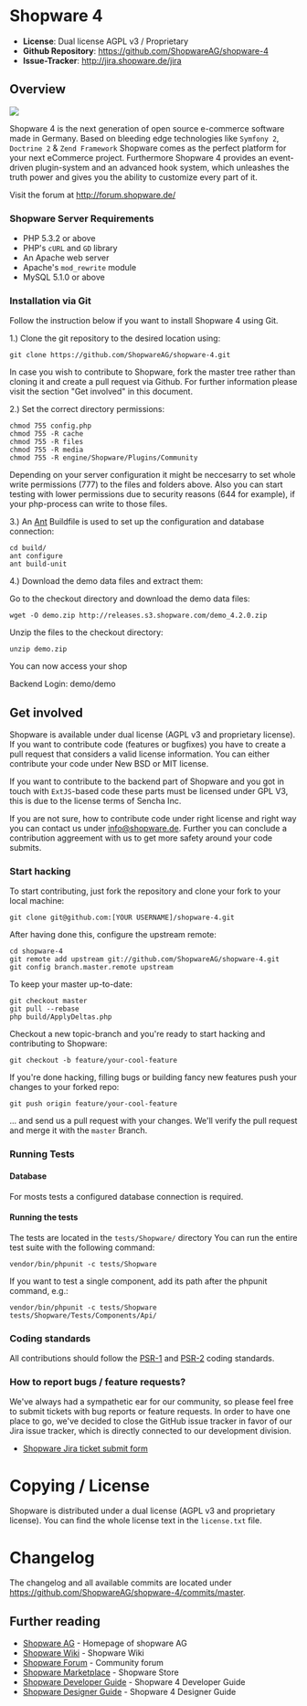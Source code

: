 # Shopware 4

- **License**: Dual license AGPL v3 / Proprietary
- **Github Repository**: <https://github.com/ShopwareAG/shopware-4>
- **Issue-Tracker**: <http://jira.shopware.de/jira>

## Overview

![](http://www.shopware.de/templates/0/de/media/img/sw4_home/banner_home_top.png)

Shopware 4 is the next generation of open source e-commerce software made in Germany. Based on bleeding edge technologies like `Symfony 2`, `Doctrine 2` & `Zend Framework` Shopware comes as the perfect platform for your next eCommerce project.
Furthermore Shopware 4 provides an event-driven plugin-system and an advanced hook system, which unleashes the truth power and gives you the ability to customize every part of it.

Visit the forum at <http://forum.shopware.de/>

### Shopware Server Requirements

- PHP 5.3.2 or above
- PHP's `cURL` and `GD` library
- An Apache web server
- Apache's `mod_rewrite` module
- MySQL 5.1.0 or above

### Installation via Git

Follow the instruction below if you want to install Shopware 4 using Git.

1.) Clone the git repository to the desired location using:

    git clone https://github.com/ShopwareAG/shopware-4.git

In case you wish to contribute to Shopware, fork the master tree rather than cloning it and create a pull request via Github. For further information please visit the section "Get involved" in this document.

2.) Set the correct directory permissions:

    chmod 755 config.php
    chmod 755 -R cache
    chmod 755 -R files
    chmod 755 -R media
    chmod 755 -R engine/Shopware/Plugins/Community


Depending on your server configuration it might be neccesarry to set whole write permissions (777) to the files and folders above.
Also you can start testing with lower permissions due to security reasons (644 for example), if your php-process can write to
those files.

3.) An [Ant](http://ant.apache.org/) Buildfile is used to set up the configuration and database connection:

    cd build/
    ant configure
    ant build-unit

4.) Download the demo data files and extract them:

Go to the checkout directory and download the demo data files:

	wget -O demo.zip http://releases.s3.shopware.com/demo_4.2.0.zip

Unzip the files to the checkout directory:

	unzip demo.zip

You can now access your shop

Backend Login: demo/demo

## Get involved

Shopware is available under dual license (AGPL v3 and proprietary license). If you want to contribute code (features or bugfixes) you have to create a pull request that considers a valid license information. You can either contribute your code under New BSD or MIT license.

If you want to contribute to the backend part of Shopware and you got in touch with `ExtJS`-based code these parts must be licensed under GPL V3, this is due to the license terms of Sencha Inc.

If you are not sure, how to contribute code under right license and right way you can contact us under <info@shopware.de>. Further you can conclude a contribution aggreement with us to get more safety around your code submits.

### Start hacking

To start contributing, just fork the repository and clone your fork to your local machine:

    git clone git@github.com:[YOUR USERNAME]/shopware-4.git

After having done this, configure the upstream remote:

    cd shopware-4
    git remote add upstream git://github.com/ShopwareAG/shopware-4.git
    git config branch.master.remote upstream

To keep your master up-to-date:

    git checkout master
    git pull --rebase
    php build/ApplyDeltas.php

Checkout a new topic-branch and you're ready to start hacking and contributing to Shopware:

    git checkout -b feature/your-cool-feature

If you're done hacking, filling bugs or building fancy new features push your changes to your forked repo:

    git push origin feature/your-cool-feature


... and send us a pull request with your changes. We'll verify the pull request and merge it with the `master` Branch.

### Running Tests
#### Database
For mosts tests a configured database connection is required.

#### Running the tests
The tests are located in the `tests/Shopware/` directory
You can run the entire test suite with the following command:

    vendor/bin/phpunit -c tests/Shopware

If you want to test a single component, add its path after the phpunit command, e.g.:

    vendor/bin/phpunit -c tests/Shopware tests/Shopware/Tests/Components/Api/

### Coding standards
All contributions should follow the [PSR-1](https://github.com/php-fig/fig-standards/blob/master/accepted/PSR-1-basic-coding-standard.md) and [PSR-2](https://github.com/php-fig/fig-standards/blob/master/accepted/PSR-2-coding-style-guide.md) coding
standards.


### How to report bugs / feature requests?

We've always had a sympathetic ear for our community, so please feel free to submit tickets with bug reports or feature requests. In order to have one place to go, we've decided to close the GitHub issue tracker in favor of our Jira issue tracker, which is directly connected to our development division.

* [Shopware Jira ticket submit form](http://jira.shopware.de/jira)

# Copying / License

Shopware is distributed under a dual license (AGPL v3 and proprietary license). You can find the whole license text in the `license.txt` file.

# Changelog

The changelog and all available commits are located under <https://github.com/ShopwareAG/shopware-4/commits/master>.

## Further reading

* [Shopware AG](http://www.shopware.de) - Homepage of shopware AG
* [Shopware Wiki](http://wiki.shopware.de) - Shopware Wiki
* [Shopware Forum](http://forum.shopware.de) - Community forum
* [Shopware Marketplace](http://store.shopware.de) - Shopware Store
* [Shopware Developer Guide](http://wiki.shopware.de/Developers-Guide_cat_796.html) - Shopware 4 Developer Guide
* [Shopware Designer Guide](http://wiki.shopware.de/Designers-Guide_cat_486.html) - Shopware 4 Designer Guide
